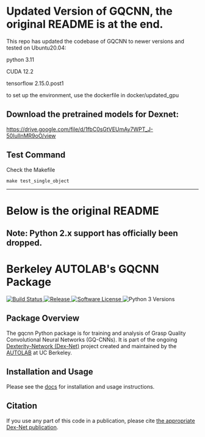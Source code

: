 # Updated Version of GQCNN, the original README is at the end.

This repo has updated the codebase of GQCNN to newer versions and tested on Ubuntu20.04:

python 3.11

CUDA 12.2

tensorflow 2.15.0.post1


to set up the environment, use the dockerfile in docker/updated_gpu

## Download the pretrained models for Dexnet:
https://drive.google.com/file/d/1fbC0sGtVEUmAy7WPT_J-50IuIInMR9oO/view

## Test Command
Check the Makefile

`make test_single_object`

*** 
# Below is the original README


## Note: Python 2.x support has officially been dropped.

# Berkeley AUTOLAB's GQCNN Package
<p>
   <a href="https://travis-ci.org/BerkeleyAutomation/gqcnn/">
       <img alt="Build Status" src="https://travis-ci.org/BerkeleyAutomation/gqcnn.svg?branch=master">
   </a>
   <a href="https://github.com/BerkeleyAutomation/gqcnn/releases/latest">
       <img alt="Release" src="https://img.shields.io/github/release/BerkeleyAutomation/gqcnn.svg?style=flat">
   </a>
   <a href="https://github.com/BerkeleyAutomation/gqcnn/blob/master/LICENSE">
       <img alt="Software License" src="https://img.shields.io/badge/license-REGENTS-brightgreen.svg">
   </a>
   <a>
       <img alt="Python 3 Versions" src="https://img.shields.io/badge/python-3.5%20%7C%203.6%20%7C%203.7-yellow.svg">
   </a>
</p>

## Package Overview
The gqcnn Python package is for training and analysis of Grasp Quality Convolutional Neural Networks (GQ-CNNs). It is part of the ongoing [Dexterity-Network (Dex-Net)](https://berkeleyautomation.github.io/dex-net/) project created and maintained by the [AUTOLAB](https://autolab.berkeley.edu) at UC Berkeley.

## Installation and Usage
Please see the [docs](https://berkeleyautomation.github.io/gqcnn/) for installation and usage instructions.

## Citation
If you use any part of this code in a publication, please cite [the appropriate Dex-Net publication](https://berkeleyautomation.github.io/gqcnn/index.html#academic-use).

